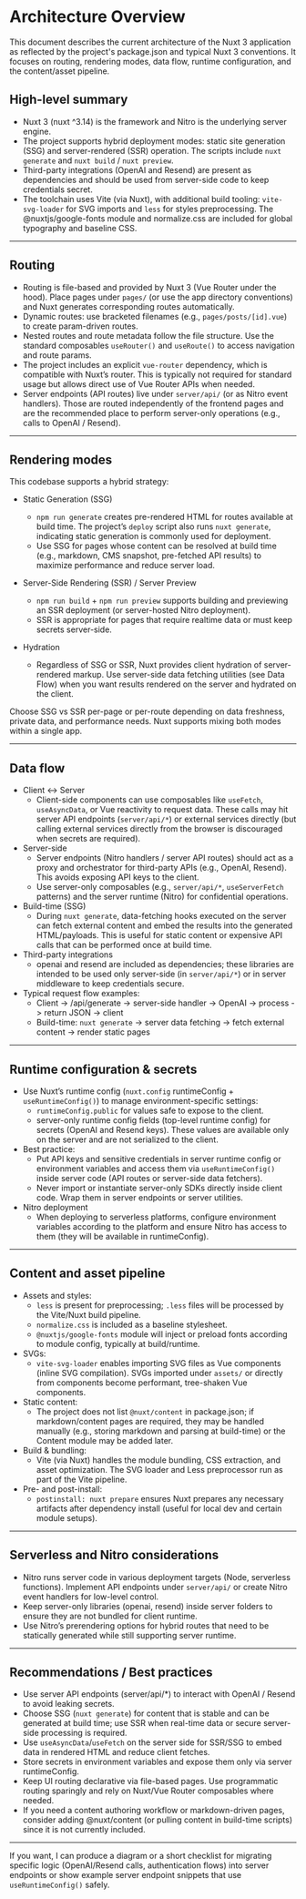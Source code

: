 # Architecture Overview

This document describes the current architecture of the Nuxt 3 application as reflected by the project's package.json and typical Nuxt 3 conventions. It focuses on routing, rendering modes, data flow, runtime configuration, and the content/asset pipeline.

## High-level summary
- Nuxt 3 (nuxt ^3.14) is the framework and Nitro is the underlying server engine.
- The project supports hybrid deployment modes: static site generation (SSG) and server-rendered (SSR) operation. The scripts include `nuxt generate` and `nuxt build` / `nuxt preview`.
- Third-party integrations (OpenAI and Resend) are present as dependencies and should be used from server-side code to keep credentials secret.
- The toolchain uses Vite (via Nuxt), with additional build tooling: `vite-svg-loader` for SVG imports and `less` for styles preprocessing. The @nuxtjs/google-fonts module and normalize.css are included for global typography and baseline CSS.

---

## Routing
- Routing is file-based and provided by Nuxt 3 (Vue Router under the hood). Place pages under `pages/` (or use the app directory conventions) and Nuxt generates corresponding routes automatically.
- Dynamic routes: use bracketed filenames (e.g., `pages/posts/[id].vue`) to create param-driven routes.
- Nested routes and route metadata follow the file structure. Use the standard composables `useRouter()` and `useRoute()` to access navigation and route params.
- The project includes an explicit `vue-router` dependency, which is compatible with Nuxt’s router. This is typically not required for standard usage but allows direct use of Vue Router APIs when needed.
- Server endpoints (API routes) live under `server/api/` (or as Nitro event handlers). Those are routed independently of the frontend pages and are the recommended place to perform server-only operations (e.g., calls to OpenAI / Resend).

---

## Rendering modes
This codebase supports a hybrid strategy:

- Static Generation (SSG)
  - `npm run generate` creates pre-rendered HTML for routes available at build time. The project’s `deploy` script also runs `nuxt generate`, indicating static generation is commonly used for deployment.
  - Use SSG for pages whose content can be resolved at build time (e.g., markdown, CMS snapshot, pre-fetched API results) to maximize performance and reduce server load.

- Server-Side Rendering (SSR) / Server Preview
  - `npm run build` + `npm run preview` supports building and previewing an SSR deployment (or server-hosted Nitro deployment).
  - SSR is appropriate for pages that require realtime data or must keep secrets server-side.

- Hydration
  - Regardless of SSG or SSR, Nuxt provides client hydration of server-rendered markup. Use server-side data fetching utilities (see Data Flow) when you want results rendered on the server and hydrated on the client.

Choose SSG vs SSR per-page or per-route depending on data freshness, private data, and performance needs. Nuxt supports mixing both modes within a single app.

---

## Data flow
- Client ↔ Server
  - Client-side components can use composables like `useFetch`, `useAsyncData`, or Vue reactivity to request data. These calls may hit server API endpoints (`server/api/*`) or external services directly (but calling external services directly from the browser is discouraged when secrets are required).
- Server-side
  - Server endpoints (Nitro handlers / server API routes) should act as a proxy and orchestrator for third-party APIs (e.g., OpenAI, Resend). This avoids exposing API keys to the client.
  - Use server-only composables (e.g., `server/api/*`, `useServerFetch` patterns) and the server runtime (Nitro) for confidential operations.
- Build-time (SSG)
  - During `nuxt generate`, data-fetching hooks executed on the server can fetch external content and embed the results into the generated HTML/payloads. This is useful for static content or expensive API calls that can be performed once at build time.
- Third-party integrations
  - openai and resend are included as dependencies; these libraries are intended to be used only server-side (in `server/api/*`) or in server middleware to keep credentials secure.
- Typical request flow examples:
  - Client -> /api/generate -> server-side handler -> OpenAI -> process -> return JSON -> client
  - Build-time: `nuxt generate` -> server data fetching -> fetch external content -> render static pages

---

## Runtime configuration & secrets
- Use Nuxt’s runtime config (`nuxt.config` runtimeConfig + `useRuntimeConfig()`) to manage environment-specific settings:
  - `runtimeConfig.public` for values safe to expose to the client.
  - server-only runtime config fields (top-level runtime config) for secrets (OpenAI and Resend keys). These values are available only on the server and are not serialized to the client.
- Best practice:
  - Put API keys and sensitive credentials in server runtime config or environment variables and access them via `useRuntimeConfig()` inside server code (API routes or server-side data fetchers).
  - Never import or instantiate server-only SDKs directly inside client code. Wrap them in server endpoints or server utilities.
- Nitro deployment
  - When deploying to serverless platforms, configure environment variables according to the platform and ensure Nitro has access to them (they will be available in runtimeConfig).

---

## Content and asset pipeline
- Assets and styles:
  - `less` is present for preprocessing; `.less` files will be processed by the Vite/Nuxt build pipeline.
  - `normalize.css` is included as a baseline stylesheet.
  - `@nuxtjs/google-fonts` module will inject or preload fonts according to module config, typically at build/runtime.
- SVGs:
  - `vite-svg-loader` enables importing SVG files as Vue components (inline SVG compilation). SVGs imported under `assets/` or directly from components become performant, tree-shaken Vue components.
- Static content:
  - The project does not list `@nuxt/content` in package.json; if markdown/content pages are required, they may be handled manually (e.g., storing markdown and parsing at build-time) or the Content module may be added later.
- Build & bundling:
  - Vite (via Nuxt) handles the module bundling, CSS extraction, and asset optimization. The SVG loader and Less preprocessor run as part of the Vite pipeline.
- Pre- and post-install:
  - `postinstall: nuxt prepare` ensures Nuxt prepares any necessary artifacts after dependency install (useful for local dev and certain module setups).

---

## Serverless and Nitro considerations
- Nitro runs server code in various deployment targets (Node, serverless functions). Implement API endpoints under `server/api/` or create Nitro event handlers for low-level control.
- Keep server-only libraries (openai, resend) inside server folders to ensure they are not bundled for client runtime.
- Use Nitro’s prerendering options for hybrid routes that need to be statically generated while still supporting server runtime.

---

## Recommendations / Best practices
- Use server API endpoints (server/api/*) to interact with OpenAI / Resend to avoid leaking secrets.
- Choose SSG (`nuxt generate`) for content that is stable and can be generated at build time; use SSR when real-time data or secure server-side processing is required.
- Use `useAsyncData`/`useFetch` on the server side for SSR/SSG to embed data in rendered HTML and reduce client fetches.
- Store secrets in environment variables and expose them only via server runtimeConfig.
- Keep UI routing declarative via file-based pages. Use programmatic routing sparingly and rely on Nuxt/Vue Router composables where needed.
- If you need a content authoring workflow or markdown-driven pages, consider adding @nuxt/content (or pulling content in build-time scripts) since it is not currently included.

---

If you want, I can produce a diagram or a short checklist for migrating specific logic (OpenAI/Resend calls, authentication flows) into server endpoints or show example server endpoint snippets that use `useRuntimeConfig()` safely.